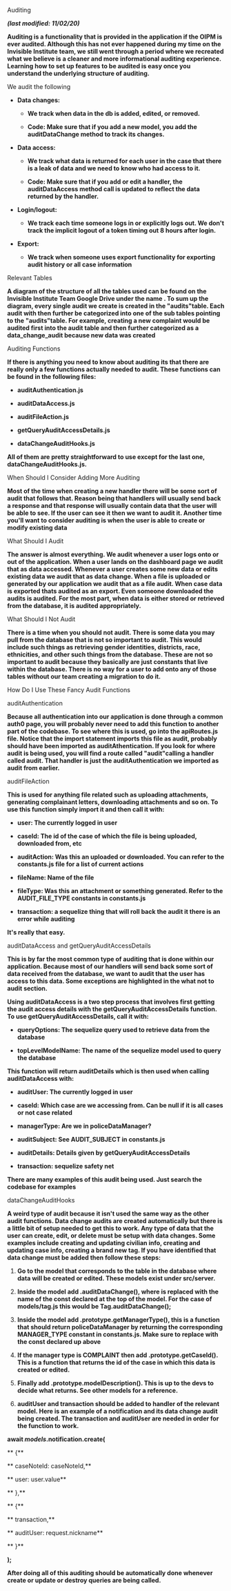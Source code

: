 Auditing

***(**last** **modified**: 11/02/20)***

**Auditing is a functionality that is provided in the application if the
OIPM is ever audited. Although this has not ever happened during my time
on the Invisible Institute team, we still went through a period where we
recreated what we believe is a cleaner and more informational auditing
experience. Learning how to set up features to be audited is easy once
you understand the underlying structure of auditing.**

We audit the following

-   **Data changes:**

    -   **We track when data in the db is added, edited, or removed.**

    -   **Code: Make sure that if you add a new model, you add the
        auditDataChange method to track its changes.**


-   **Data access:**

    -   **We track what data is returned for each user in the case that
        there is a leak of data and we need to know who had access to
        it.**

    -   **Code: Make sure that if you add or edit a handler, the
        auditDataAccess method call is updated to reflect the data
        returned by the handler.**


-   **Login/logout:**

    -   **We track each time someone logs in or explicitly logs out. We
        don't track the implicit logout of a token timing out 8 hours
        after login.**


-   **Export:**

    -   **We track when someone uses export functionality for exporting
        audit history or all case information**

Relevant Tables

**A diagram of the structure of all the tables used can be found on the
Invisible Institute Team Google Drive under the name . To sum up the
diagram, every single audit we create is created in the "audits"table.
Each audit with then further be categorized into one of the sub tables
pointing to the "audits"table. For example, creating a new complaint
would be audited first into the audit table and then further categorized
as a data_change_audit because new data was created**

Auditing Functions

**If there is anything you need to know about auditing its that there
are really only a few functions actually needed to audit. These
functions can be found in the following files:**

-   **auditAuthentication.js**

-   **auditDataAccess.js**

-   **auditFileAction.js**

-   **getQueryAuditAccessDetails.js**

-   **dataChangeAuditHooks.js**

**All of them are pretty straightforward to use except for the last one,
dataChangeAuditHooks.js.**

When Should I Consider Adding More Auditing

**Most of the time when creating a new handler there will be some sort
of audit that follows that. Reason being that handlers will usually send
back a response and that response will usually contain data that the
user will be able to see. If the user can see it then we want to audit
it. Another time you'll want to consider auditing is when the user is
able to create or modify existing data**

What Should I Audit

**The answer is almost everything. We audit whenever a user logs onto or
out of the application. When a user lands on the dashboard page we audit
that as data accessed. Whenever a user creates some new data or edits
existing data we audit that as data change. When a file is uploaded or
generated by our application we audit that as a file audit. When case
data is exported thats audited as an export. Even someone downloaded the
audits is audited. For the most part, when data is either stored or
retrieved from the database, it is audited appropriately.**

What Should I Not Audit

**There is a time when you should not audit. There is some data you may
pull from the database that is not so important to audit. This would
include such things as retrieving gender identities, districts, race,
ethnicities, and other such things from the database. These are not so
important to audit because they basically are just constants that live
within the database. There is no way for a user to add onto any of those
tables without our team creating a migration to do it.**

How Do I Use These Fancy Audit Functions

auditAuthentication

**Because all authentication into our application is done through a
common auth0 page, you will probably never need to add this function to
another part of the codebase. To see where this is used, go into the
apiRoutes.js file. Notice that the import statement imports this file as
audit, probably should have been imported as auditAthentication. If you
look for where audit is being used, you will find a route called
"audit"calling a handler called audit. That handler is just the
auditAuthentication we imported as audit from earlier.**

auditFileAction

**This is used for anything file related such as uploading attachments,
generating complainant letters, downloading attachments and so on. To
use this function simply import it and then call it with:**

-   **user: The currently logged in user**

-   **caseId: The id of the case of which the file is being uploaded,
    downloaded from, etc**

-   **auditAction: Was this an uploaded or downloaded. You can refer to
    the constants.js file for a list of current actions**

-   **fileName: Name of the file**

-   **fileType: Was this an attachment or something generated. Refer to
    the AUDIT_FILE_TYPE constants in constants.js**

-   **transaction: a sequelize thing that will roll back the audit it
    there is an error while auditing**

**It's really that easy.**

auditDataAccess and getQueryAuditAccessDetails

**This is by far the most common type of auditing that is done within
our application. Because most of our handlers will send back some sort
of data received from the database, we want to audit that the user has
access to this data. Some exceptions are highlighted in the what not to
audit section.**

**Using auditDataAccess is a two step process that involves first
getting the audit access details with the getQueryAuditAccessDetails
function. To use getQueryAuditAccessDetails, call it with:**

-   **queryOptions: The sequelize query used to retrieve data from the
    database**

-   **topLevelModelName: The name of the sequelize model used to query
    the database**

**This function will return auditDetails which is then used when calling
auditDataAccess with:**

-   **auditUser: The currently logged in user**

-   **caseId: Which case are we accessing from. Can be null if it is all
    cases or not case related**

-   **managerType: Are we in policeDataManager?**

-   **auditSubject: See AUDIT_SUBJECT in constants.js**

-   **auditDetails: Details given by getQueryAuditAccessDetails**

-   **transaction: sequelize safety net**

**There are many examples of this audit being used. Just search the
codebase for examples**

dataChangeAuditHooks

**A weird type of audit because it isn't used the same way as the other
audit functions. Data change audits are created automatically but there
is a little bit of setup needed to get this to work. Any type of data
that the user can create, edit, or delete must be setup with data
changes. Some examples include creating and updating civilian info,
creating and updating case info, creating a brand new tag. If you have
identified that data change must be added then follow these steps:**

1.  **Go to the model that corresponds to the table in the database
    where data will be created or edited. These models exist under
    src/server.**

2.  **Inside the model add <Model>.auditDataChange(), where <Model>
    is replaced with the name of the const declared at the top of the
    model. For the case of models/tag.js this would be
    Tag.auditDataChange();**

3.  **Inside the model add <Model>.prototype.getManagerType(), this is
    a function that should return policeDataManager by returning the
    corresponding MANAGER_TYPE constant in constants.js. Make sure to
    replace <Model> with the const declared up above**

4.  **If the manager type is COMPLAINT then add
    <Model>.prototype.getCaseId(). This is a function that returns the
    id of the case in which this data is created or edited.**

5.  **Finally add <Model>.prototype.modelDescription(). This is up to
    the devs to decide what returns. See other models for a reference.**

6.  **auditUser and transaction should be added to handler of the
    relevant model. Here is an example of a notification and its data
    change audit being created. The transaction and auditUser are needed
    in order for the function to work.**

**await *models*.notification.create(**

** {**

** caseNoteId: caseNoteId,**

** user: user.value**

** },**

** {**

** transaction,**

** auditUser: request.nickname**

** }**

**);**

**After doing all of this auditing should be automatically done whenever
create or update or destroy queries are being called.**
